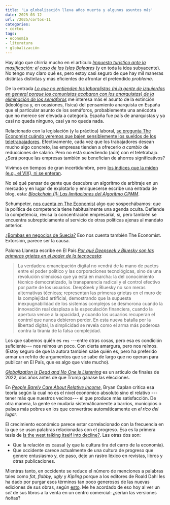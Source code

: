 ```yaml
---
title: 'La globalización lleva años muerta y algunos asuntos más'
date: 2025-03-12
url: /2025/cortos-11
categories:
- cortos
tags:
- economía
- literatura
- globalización
---
```


Hay algo que chirría mucho en el artículo [_Impuesto turístico ante la masificación: el caso de las Islas Baleares_](https://nadaesgratis.es/aleix-calveras/impuesto-turistico-ante-la-masificacion-el-caso-de-las-islas-baleares) (y en toda la idea subyacente). No tengo muy claro qué es, pero estoy casi seguro de que hay mil maneras distintas distintas y más eficientes de afrontar el pretendido _problema_.

De la entrada [_Lo que no entienden los laboralistas (ni la gente de izquierdas en general porque los comunistas acabaron con los anarquistas) de la eliminación de los semáforos_](https://derechomercantilespana.blogspot.com/2023/06/lo-que-no-entienden-los-laboralistas-ni.html) me interesa más el asunto de la extinción (ideológica y, en ocasiones, física) del pensamiento anarquista en España que el particular asunto de los semáforos, probablemente una anécdota que no merece ser elevada a categoría. España fue país de anarquistas y ya casi no queda ninguno, casi ya no queda nada.

Relacionado con la legislación (y la práctica) laboral,
[se pregunta The Economist cuándo veremos que bajen sensiblemente los sueldos de los teletrabajadores](https://www.economist.com/finance-and-economics/2025/02/06/when-will-remote-workers-see-their-pay-cut).
Efectivamente, cada vez que los trabajadores desean mucho algo concreto, las empresas tienden a ofrecerlo _a cambio_ de reducciones de salario. Pero no está sucediendo (aún) con el teletrabajo. ¿Será porque las empresas también se benefician de ahorros significativos?

Vivimos en tiempos de gran incertidumbre, pero [los índices que la miden (e.g., el VIX), ni se enteran](https://www.ft.com/content/5873ea56-1b9e-4e73-8cdc-1ab36e98bb4e).

No sé qué pensar de gente que descubre un algoritmo de arbitraje en un mercado y en lugar de explotarlo y enriquecerse escribe una entrada de blog, esta:
[_Blockchain (I): Las limitaciones del Algoritmo CPMM_](https://nadaesgratis.es/admin/blockchain-i-las-limitaciones-del-algoritmo-cpmm).

Schumpeter, [nos cuenta en The Economist](https://www.economist.com/business/2025/03/06/the-worlds-trustbusters-hint-that-they-want-more-deals) algo que sospechábamos: que la política de competencia tiene habitualmente una agenda oculta. Defiende la competencia, revisa la concentración empresarial, sí, pero también se encuentra subrepticiamente al servicio de otras políticas ajenas al mandato anterior.

[¿Bombas en negocios de Suecia?](https://www.economist.com/europe/2025/02/27/swedish-businesses-are-being-bombed) Eso nos cuenta tambièn The Economist. Extorsión, parece ser la causa.

Paloma Llaneza escribe en El País [_Por qué Deepseek y Bluesky son las primeras grietas en el poder de la tecnocasta_](https://elpais.com/tecnologia/2025-03-06/por-que-deepseek-y-bluesky-son-las-primeras-grietas-en-el-poder-de-la-tecnocasta.html):

> La verdadera emancipación digital no vendrá de la mano de pactos entre el poder político y las corporaciones tecnológicas, sino de una revolución silenciosa que ya está en marcha: la del conocimiento técnico democratizado, la transparencia radical y el control efectivo por parte de los usuarios. DeepSeek y Bluesky no son meras alternativas técnicas; representan las primeras grietas en el muro de la complejidad artificial, demostrando que la supuesta inexpugnabilidad de los sistemas complejos se desmorona cuando la innovación real desplaza a la especulación financiera, cuando la apertura vence a la opacidad, y cuando los usuarios recuperan el control que nunca debieron perder. En esta nueva batalla por la libertad digital, la simplicidad se revela como el arma más poderosa contra la tiranía de la falsa complejidad.

Los que sabemos quién es `rms` ---entre otras cosas, pero esa es condición suficiente--- nos reímos un poco. Con cierta amargura, pero nos reímos. (Estoy seguro de que la autora también sabe quién es, pero ha preferido armar un refrito de argumentos que se sabe de largo que no operan para publicar en El País, que es algo que viste mucho).

[_Globalization is Dead and No One is Listening_](https://interconnect.substack.com/p/globalization-is-dead-and-no-one) es un artículo de finales de 2022, dos años antes de que Trump ganase las elecciones.

En [_People Barely Care About Relative Income_](https://www.betonit.ai/p/be-relatively-rich-the-easy-way), Bryan Caplan critica esa teoría según la cual no es el nivel económico absoluto sino el relativo ---tener más que nuestros vecinos--- el que produce más satisfacción. De otra manera, la gente se mudaría sistemáticamente a barrios, municipios o países más pobres en los que convertirse automáticamente en _el rico del lugar_.

El crecimiento económico parece estar correlacionado con la frecuencia en la que se usan palabras relacionadas con el progreso. Esa es la primera tesis de
[Is the west talking itself into decline?](https://www.ft.com/content/e577411e-3bf2-4fb4-872a-8b7d5e9139d3). Las otras dos son:
- Que la relación es causal (y que la cultura tira del carro de la economía).
- Que occidente carece actualmente de una cultura de progreso que genere entusiasmo y, de paso, deje un rastro léxico en revistas, libros y otras publicaciones.

Mientras tanto, en occidente se reduce el número de menciones a palabras tales como _fat_, _flabby_, _ugly_ y _Kipling_ porque a los editores de Roald Dahl les ha dado por purgar esos términos tan poco generosos de las nuevas ediciones de sus obras, según
[esto](https://www.economist.com/britain/2023/03/23/editing-roald-dahl-for-sensitivity-was-silly).
Me he acordado de eso hoy al ver un _set_ de sus libros a la venta en un centro comercial: ¿serían las versiones ñoñas?